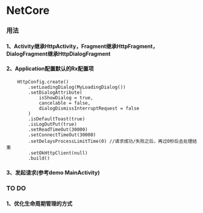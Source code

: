 # NetCore

### 用法

#### 1、Activity继承HttpActivity，Fragment继承HttpFragment，DialogFragment继承HttpDialogFragment

#### 2、Application配置默认的Rx配置项
        HttpConfig.create()
            .setLoadingDialog(MyLoadingDialog())
            .setDialogAttribute(
                isShowDialog = true,
                cancelable = false,
                dialogDismissInterruptRequest = false
            )
            .isDefaultToast(true)
            .isLogOutPut(true)
            .setReadTimeOut(30000)
            .setConnectTimeOut(30000)
            .setDelaysProcessLimitTime(0) //请求成功/失败之后，再过0秒后去处理结果
            .setOkHttpClient(null)
            .build()
#### 3、发起请求(参考demo MainActivity)

### TO DO

#### 1、优化生命周期管理的方式